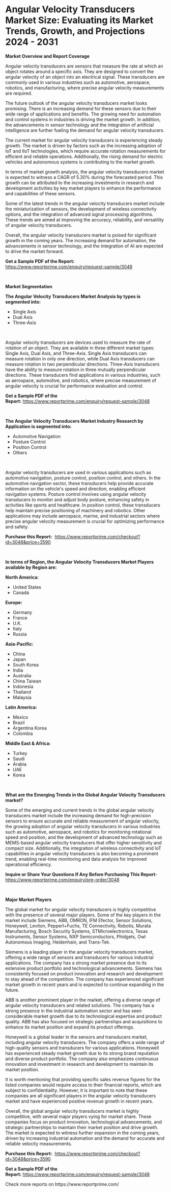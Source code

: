 <p><h1>Angular Velocity Transducers Market Size: Evaluating its Market Trends, Growth, and Projections 2024 - 2031</h1></p><p><strong>Market Overview and Report Coverage</strong></p>
<p><p>Angular velocity transducers are sensors that measure the rate at which an object rotates around a specific axis. They are designed to convert the angular velocity of an object into an electrical signal. These transducers are commonly used in various industries such as automotive, aerospace, robotics, and manufacturing, where precise angular velocity measurements are required.</p><p>The future outlook of the angular velocity transducers market looks promising. There is an increasing demand for these sensors due to their wide range of applications and benefits. The growing need for automation and control systems in industries is driving the market growth. In addition, the advancements in sensor technology and the integration of artificial intelligence are further fueling the demand for angular velocity transducers.</p><p>The current market for angular velocity transducers is experiencing steady growth. The market is driven by factors such as the increasing adoption of IoT and IIoT technologies, which require accurate rotation measurements for efficient and reliable operations. Additionally, the rising demand for electric vehicles and autonomous systems is contributing to the market growth.</p><p>In terms of market growth analysis, the angular velocity transducers market is expected to witness a CAGR of 5.30% during the forecasted period. This growth can be attributed to the increasing investments in research and development activities by key market players to enhance the performance and capabilities of these sensors.</p><p>Some of the latest trends in the angular velocity transducers market include the miniaturization of sensors, the development of wireless connectivity options, and the integration of advanced signal processing algorithms. These trends are aimed at improving the accuracy, reliability, and versatility of angular velocity transducers.</p><p>Overall, the angular velocity transducers market is poised for significant growth in the coming years. The increasing demand for automation, the advancements in sensor technology, and the integration of AI are expected to drive the market forward.</p></p>
<p><strong>Get a Sample PDF of the Report:</strong> <a href="https://www.reportprime.com/enquiry/request-sample/3048">https://www.reportprime.com/enquiry/request-sample/3048</a></p>
<p>&nbsp;</p>
<p><strong>Market Segmentation</strong></p>
<p><strong>The Angular Velocity Transducers Market Analysis by types is segmented into:</strong></p>
<p><ul><li>Single Axis</li><li>Dual Axis</li><li>Three-Axis</li></ul></p>
<p>&nbsp;</p>
<p><p>Angular velocity transducers are devices used to measure the rate of rotation of an object. They are available in three different market types: Single Axis, Dual Axis, and Three-Axis. Single Axis transducers can measure rotation in only one direction, while Dual Axis transducers can measure rotation in two perpendicular directions. Three-Axis transducers have the ability to measure rotation in three mutually perpendicular directions. These transducers find applications in various industries, such as aerospace, automotive, and robotics, where precise measurement of angular velocity is crucial for performance evaluation and control.</p></p>
<p><strong>Get a Sample PDF of the Report:</strong>&nbsp;<a href="https://www.reportprime.com/enquiry/request-sample/3048">https://www.reportprime.com/enquiry/request-sample/3048</a></p>
<p>&nbsp;</p>
<p><strong>The Angular Velocity Transducers Market Industry Research by Application is segmented into:</strong></p>
<p><ul><li>Automotive Navigation</li><li>Posture Control</li><li>Position Control</li><li>Others</li></ul></p>
<p>&nbsp;</p>
<p><p>Angular velocity transducers are used in various applications such as automotive navigation, posture control, position control, and others. In the automotive navigation sector, these transducers help provide accurate information on the vehicle's speed and direction, enabling efficient navigation systems. Posture control involves using angular velocity transducers to monitor and adjust body posture, enhancing safety in activities like sports and healthcare. In position control, these transducers help maintain precise positioning of machinery and robotics. Other applications may include aerospace, marine, and industrial sectors where precise angular velocity measurement is crucial for optimizing performance and safety.</p></p>
<p><strong>Purchase this Report:</strong>&nbsp; <a href="https://www.reportprime.com/checkout?id=3048&price=3590">https://www.reportprime.com/checkout?id=3048&price=3590</a></p>
<p>&nbsp;</p>
<p><strong>In terms of Region, the Angular Velocity Transducers Market Players available by Region are:</strong></p>
<p>
    <p> <strong> North America: </strong>
        <ul>
            <li>United States</li>
            <li>Canada</li>
        </ul>
        </p> 
    <p> <strong> Europe: </strong>
        <ul>
            <li>Germany</li>
            <li>France</li>
            <li>U.K.</li>
            <li>Italy</li>
            <li>Russia</li>
        </ul>
        </p> 
    <p> <strong> Asia-Pacific: </strong>
        <ul>
            <li>China</li>
            <li>Japan</li>
            <li>South Korea</li>
            <li>India</li>
            <li>Australia</li>
            <li>China Taiwan</li>
            <li>Indonesia</li>
            <li>Thailand</li>
            <li>Malaysia</li>
        </ul>
        </p> 
    <p> <strong> Latin America: </strong>
        <ul>
            <li>Mexico</li>
            <li>Brazil</li>
            <li>Argentina Korea</li>
            <li>Colombia</li>
        </ul>
        </p> 
    <p> <strong> Middle East & Africa: </strong>
        <ul>
            <li>Turkey</li>
            <li>Saudi</li>
            <li>Arabia</li>
            <li>UAE</li>
            <li>Korea</li>
        </ul>
    </p>
    </p>
<p>&nbsp;</p>
<p><strong>What are the Emerging Trends in the Global Angular Velocity Transducers market?</strong></p>
<p><p>Some of the emerging and current trends in the global angular velocity transducers market include the increasing demand for high-precision sensors to ensure accurate and reliable measurement of angular velocity, the growing adoption of angular velocity transducers in various industries such as automotive, aerospace, and robotics for monitoring rotational speed and position, and the development of advanced technology such as MEMS-based angular velocity transducers that offer higher sensitivity and compact size. Additionally, the integration of wireless connectivity and IoT capabilities in angular velocity transducers is also becoming a prominent trend, enabling real-time monitoring and data analysis for improved operational efficiency.</p></p>
<p><strong>Inquire or Share Your Questions If Any Before Purchasing This Report</strong>- <a href="https://www.reportprime.com/enquiry/pre-order/3048">https://www.reportprime.com/enquiry/pre-order/3048</a></p>
<p>&nbsp;</p>
<p><strong>Major Market Players</strong></p>
<p><p>The global market for angular velocity transducers is highly competitive with the presence of several major players. Some of the key players in the market include Siemens, ABB, OMRON, IFM Efector, Sensor Solutions, Honeywell, Leviton, Pepperl+Fuchs, TE Connectivity, Robotis, Murata Manufacturing, Bosch Security Systems, STMicroelectronics, Texas Instruments, Sensor Systems, NXP Semiconductors, Phidgets, Owl Autonomous Imaging, Heidenhain, and Trans-Tek.</p><p>Siemens is a leading player in the angular velocity transducers market, offering a wide range of sensors and transducers for various industrial applications. The company has a strong market presence due to its extensive product portfolio and technological advancements. Siemens has consistently focused on product innovation and research and development to stay ahead of the competition. The company has experienced significant market growth in recent years and is expected to continue expanding in the future.</p><p>ABB is another prominent player in the market, offering a diverse range of angular velocity transducers and related solutions. The company has a strong presence in the industrial automation sector and has seen considerable market growth due to its technological expertise and product quality. ABB has also focused on strategic partnerships and acquisitions to enhance its market position and expand its product offerings.</p><p>Honeywell is a global leader in the sensors and transducers market, including angular velocity transducers. The company offers a wide range of high-quality sensors and transducers for various applications. Honeywell has experienced steady market growth due to its strong brand reputation and diverse product portfolio. The company also emphasizes continuous innovation and investment in research and development to maintain its market position.</p><p>It is worth mentioning that providing specific sales revenue figures for the listed companies would require access to their financial reports, which are subject to confidentiality. However, it is important to note that these companies are all significant players in the angular velocity transducers market and have experienced positive revenue growth in recent years.</p><p>Overall, the global angular velocity transducers market is highly competitive, with several major players vying for market share. These companies focus on product innovation, technological advancements, and strategic partnerships to maintain their market position and drive growth. The market is expected to witness further expansion in the coming years, driven by increasing industrial automation and the demand for accurate and reliable velocity measurements.</p></p>
<p><strong>Purchase this Report:</strong>&nbsp;&nbsp;<a href="https://www.reportprime.com/checkout?id=3048&price=3590">https://www.reportprime.com/checkout?id=3048&price=3590</a></p>
<p></p>
<p><strong>Get a Sample PDF of the Report:</strong>&nbsp;<a href="https://www.reportprime.com/enquiry/request-sample/3048">https://www.reportprime.com/enquiry/request-sample/3048</a></p>
<p>Check more reports on https://www.reportprime.com/</p>